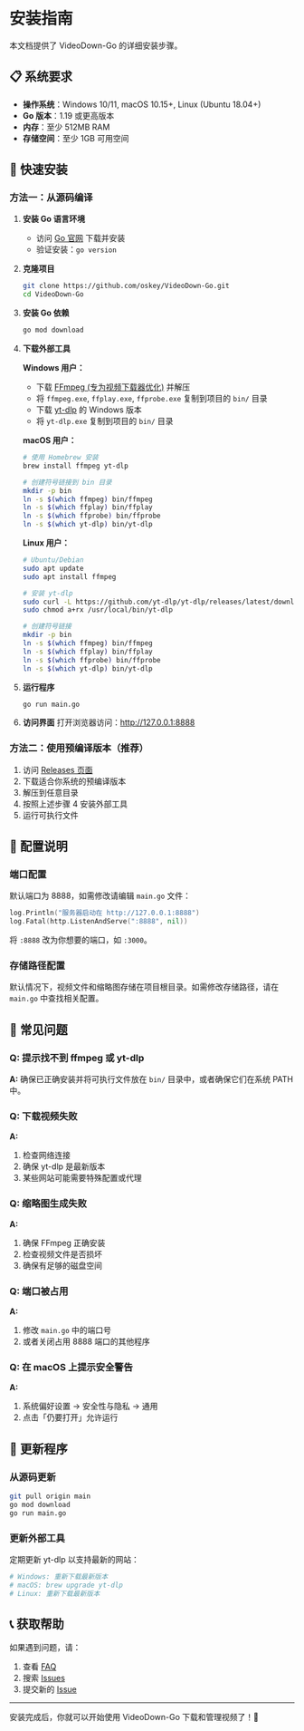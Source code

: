 # 安装指南

本文档提供了 VideoDown-Go 的详细安装步骤。

## 📋 系统要求

- **操作系统**：Windows 10/11, macOS 10.15+, Linux (Ubuntu 18.04+)
- **Go 版本**：1.19 或更高版本
- **内存**：至少 512MB RAM
- **存储空间**：至少 1GB 可用空间

## 🚀 快速安装

### 方法一：从源码编译

1. **安装 Go 语言环境**
   - 访问 [Go 官网](https://golang.org/dl/) 下载并安装
   - 验证安装：`go version`

2. **克隆项目**
   ```bash
   git clone https://github.com/oskey/VideoDown-Go.git
   cd VideoDown-Go
   ```

3. **安装 Go 依赖**
   ```bash
   go mod download
   ```

4. **下载外部工具**
   
   **Windows 用户：**
   - 下载 [FFmpeg (专为视频下载器优化)](https://github.com/yt-dlp/FFmpeg-Builds?tab=readme-ov-file#ffmpeg-static-auto-builds) 并解压
   - 将 `ffmpeg.exe`, `ffplay.exe`, `ffprobe.exe` 复制到项目的 `bin/` 目录
   - 下载 [yt-dlp](https://github.com/yt-dlp/yt-dlp/releases) 的 Windows 版本
   - 将 `yt-dlp.exe` 复制到项目的 `bin/` 目录
   
   **macOS 用户：**
   ```bash
   # 使用 Homebrew 安装
   brew install ffmpeg yt-dlp
   
   # 创建符号链接到 bin 目录
   mkdir -p bin
   ln -s $(which ffmpeg) bin/ffmpeg
   ln -s $(which ffplay) bin/ffplay
   ln -s $(which ffprobe) bin/ffprobe
   ln -s $(which yt-dlp) bin/yt-dlp
   ```
   
   **Linux 用户：**
   ```bash
   # Ubuntu/Debian
   sudo apt update
   sudo apt install ffmpeg
   
   # 安装 yt-dlp
   sudo curl -L https://github.com/yt-dlp/yt-dlp/releases/latest/download/yt-dlp -o /usr/local/bin/yt-dlp
   sudo chmod a+rx /usr/local/bin/yt-dlp
   
   # 创建符号链接
   mkdir -p bin
   ln -s $(which ffmpeg) bin/ffmpeg
   ln -s $(which ffplay) bin/ffplay
   ln -s $(which ffprobe) bin/ffprobe
   ln -s $(which yt-dlp) bin/yt-dlp
   ```

5. **运行程序**
   ```bash
   go run main.go
   ```

6. **访问界面**
   打开浏览器访问：http://127.0.0.1:8888

### 方法二：使用预编译版本（推荐）

1. 访问 [Releases 页面](https://github.com/oskey/VideoDown-Go/releases)
2. 下载适合你系统的预编译版本
3. 解压到任意目录
4. 按照上述步骤 4 安装外部工具
5. 运行可执行文件

## 🔧 配置说明

### 端口配置

默认端口为 8888，如需修改请编辑 `main.go` 文件：

```go
log.Println("服务器启动在 http://127.0.0.1:8888")
log.Fatal(http.ListenAndServe(":8888", nil))
```

将 `:8888` 改为你想要的端口，如 `:3000`。

### 存储路径配置

默认情况下，视频文件和缩略图存储在项目根目录。如需修改存储路径，请在 `main.go` 中查找相关配置。

## 🐛 常见问题

### Q: 提示找不到 ffmpeg 或 yt-dlp
**A:** 确保已正确安装并将可执行文件放在 `bin/` 目录中，或者确保它们在系统 PATH 中。

### Q: 下载视频失败
**A:** 
1. 检查网络连接
2. 确保 yt-dlp 是最新版本
3. 某些网站可能需要特殊配置或代理

### Q: 缩略图生成失败
**A:** 
1. 确保 FFmpeg 正确安装
2. 检查视频文件是否损坏
3. 确保有足够的磁盘空间

### Q: 端口被占用
**A:** 
1. 修改 `main.go` 中的端口号
2. 或者关闭占用 8888 端口的其他程序

### Q: 在 macOS 上提示安全警告
**A:** 
1. 系统偏好设置 → 安全性与隐私 → 通用
2. 点击「仍要打开」允许运行

## 🔄 更新程序

### 从源码更新
```bash
git pull origin main
go mod download
go run main.go
```

### 更新外部工具
定期更新 yt-dlp 以支持最新的网站：

```bash
# Windows: 重新下载最新版本
# macOS: brew upgrade yt-dlp
# Linux: 重新下载最新版本
```

## 📞 获取帮助

如果遇到问题，请：

1. 查看 [FAQ](https://github.com/oskey/VideoDown-Go/wiki/FAQ)
2. 搜索 [Issues](https://github.com/oskey/VideoDown-Go/issues)
3. 提交新的 [Issue](https://github.com/oskey/VideoDown-Go/issues/new)

---

安装完成后，你就可以开始使用 VideoDown-Go 下载和管理视频了！🎉